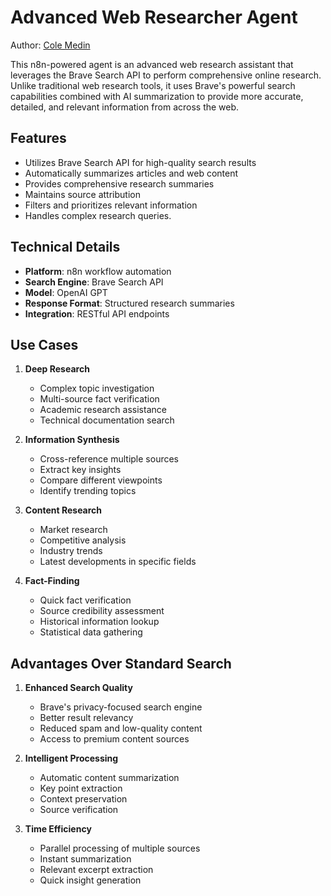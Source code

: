 # Advanced Web Researcher Agent

Author: [Cole Medin](https://www.youtube.com/@ColeMedin)

This n8n-powered agent is an advanced web research assistant that leverages the Brave Search API to perform comprehensive online research. Unlike traditional web research tools, it uses Brave's powerful search capabilities combined with AI summarization to provide more accurate, detailed, and relevant information from across the web.

## Features

- Utilizes Brave Search API for high-quality search results
- Automatically summarizes articles and web content
- Provides comprehensive research summaries
- Maintains source attribution
- Filters and prioritizes relevant information
- Handles complex research queries.

## Technical Details

- **Platform**: n8n workflow automation
- **Search Engine**: Brave Search API
- **Model**: OpenAI GPT
- **Response Format**: Structured research summaries
- **Integration**: RESTful API endpoints

## Use Cases

1. **Deep Research**
   - Complex topic investigation
   - Multi-source fact verification
   - Academic research assistance
   - Technical documentation search

2. **Information Synthesis**
   - Cross-reference multiple sources
   - Extract key insights
   - Compare different viewpoints
   - Identify trending topics

3. **Content Research**
   - Market research
   - Competitive analysis
   - Industry trends
   - Latest developments in specific fields

4. **Fact-Finding**
   - Quick fact verification
   - Source credibility assessment
   - Historical information lookup
   - Statistical data gathering

## Advantages Over Standard Search

1. **Enhanced Search Quality**
   - Brave's privacy-focused search engine
   - Better result relevancy
   - Reduced spam and low-quality content
   - Access to premium content sources

2. **Intelligent Processing**
   - Automatic content summarization
   - Key point extraction
   - Context preservation
   - Source verification

3. **Time Efficiency**
   - Parallel processing of multiple sources
   - Instant summarization
   - Relevant excerpt extraction
   - Quick insight generation
